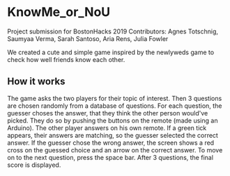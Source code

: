# KnowMe_or_NoU

Project submission for BostonHacks 2019 
Contributors: Agnes Totschnig, Saumyaa Verma, Sarah Santoso, Aria Rens, Julia Fowler

We created a cute and simple game inspired by the newlyweds game to check how well friends know each other. 

## How it works

The game asks the two players for their topic of interest. Then 3 questions are chosen randomly from a database of questions. For each question, the guesser choses the answer, that they think the other person would've picked. They do so by pushing the buttons on the remote (made using an Arduino). The other player answers on his own remote. If a green tick appears, their answers are matching, so the guesser selected the correct answer. If the guesser chose the wrong answer, the screen shows a red cross on the guessed choice and an arrow on the correct answer. To move on to the next question, press the space bar. After 3 questions, the final score is displayed.
              
